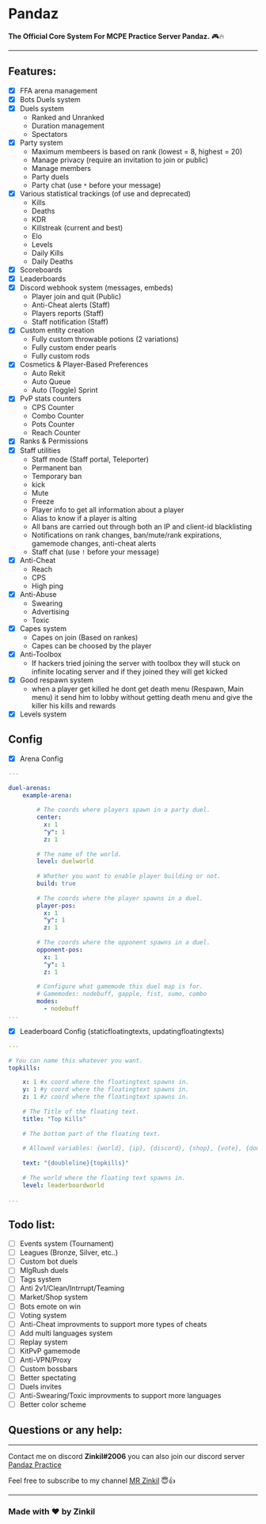 # **Pandaz**
**The Official Core System For MCPE Practice Server Pandaz.** 🎮🔥

<hr>

## Features:
- [x] FFA arena management
- [x] Bots Duels system
- [x] Duels system
  - Ranked and Unranked
  - Duration management
  - Spectators
- [x] Party system
  - Maximum membeers is based on rank (lowest = 8, highest = 20)
  - Manage privacy (require an invitation to join or public)
  - Manage members
  - Party duels
  - Party chat (use `*` before your message)
- [x] Various statistical trackings (of use and deprecated)
  - Kills
  - Deaths
  - KDR
  - Killstreak (current and best)
  - Elo
  - Levels
  - Daily Kills
  - Daily Deaths
- [x] Scoreboards
- [x] Leaderboards
- [x] Discord webhook system (messages, embeds)
  - Player join and quit (Public)
  - Anti-Cheat alerts (Staff)
  - Players reports (Staff)
  - Staff notification (Staff)
- [x] Custom entity creation
  - Fully custom throwable potions (2 variations)
  - Fully custom ender pearls
  - Fully custom rods
- [x] Cosmetics & Player-Based Preferences
  - Auto Rekit
  - Auto Queue
  - Auto (Toggle) Sprint
- [x] PvP stats counters
  - CPS Counter
  - Combo Counter
  - Pots Counter
  - Reach Counter
- [x] Ranks & Permissions
- [x] Staff utilities
  - Staff mode (Staff portal, Teleporter)
  - Permanent ban
  - Temporary ban
  - kick
  - Mute
  - Freeze
  - Player info to get all information about a player
  - Alias to know if a player is alting
  - All bans are carried out through both an IP and client-id blacklisting
  - Notifications on rank changes, ban/mute/rank expirations, gamemode changes, anti-cheat alerts
  - Staff chat (use `!` before your message)
- [x] Anti-Cheat
  - Reach
  - CPS
  - High ping
- [x] Anti-Abuse
  - Swearing
  - Advertising
  - Toxic
- [x] Capes system
  - Capes on join (Based on rankes)
  - Capes can be choosed by the player
- [x] Anti-Toolbox
  - If hackers tried joining the server with toolbox they will stuck on infinite locating server and if they joined they will get kicked
- [x] Good respawn system
  - when a player get killed he dont get death menu (Respawn, Main menu) it send him to lobby without getting death menu and give the killer his kills and rewards
- [x] Levels system

## Config
- [x] Arena Config
```yaml
---

duel-arenas: 
    example-arena:
    
        # The coords where players spawn in a party duel.
        center:
          x: 1
          "y": 1
          z: 1
          
        # The name of the world.
        level: duelworld
        
        # Whether you want to enable player building or not.
        build: true
        
        # The coords where the player spawns in a duel.
        player-pos:
          x: 1
          "y": 1
          z: 1
          
        # The coords where the opponent spawns in a duel.
        opponent-pos:
          x: 1
          "y": 1
          z: 1
          
        # Configure what gamemode this duel map is for.
        # Gamemodes: nodebuff, gapple, fist, sumo, combo
        modes:
          - nodebuff
...
```

- [x] Leaderboard Config (staticfloatingtexts, updatingfloatingtexts)
```yaml
---

# You can name this whatever you want.
topkills:

    x: 1 #x coord where the floatingtext spawns in.
    y: 1 #y coord where the floatingtext spawns in.
    z: 1 #z coord where the floatingtext spawns in.
    
    # The Title of the floating text.
    title: "Top Kills"
    
    # The bottom part of the floating text.
    
    # Allowed variables: {world}, {ip}, {discord}, {shop}, {vote}, {doubleline}, {line}, {player}, {kills}, {deaths}, {kdr}, {elo}, {coins}, {streak}, {player_health}, {player_max_health}, {online_players}, {online_max_players}, {topkills}, {topdeaths}, {topkdr}, {topelo}, {toplevels}, {topwins}, {toplosses}, {topkillstreaks}, {topdailykills} and {topdailydeaths}
    
    text: "{doubleline}{topkills}"
    
    # The world where the floating text spawns in.
    level: leaderboardworld
    
...
```

## Todo list:
- [ ] Events system (Tournament)
- [ ] Leagues (Bronze, Silver, etc..)
- [ ] Custom bot duels
- [ ] MlgRush duels
- [ ] Tags system
- [ ] Anti 2v1/Clean/Intrrupt/Teaming
- [ ] Market/Shop system 
- [ ] Bots emote on win
- [ ] Voting system
- [ ] Anti-Cheat improvments to support more types of cheats
- [ ] Add multi languages system
- [ ] Replay system
- [ ] KitPvP gamemode
- [ ] Anti-VPN/Proxy
- [ ] Custom bossbars
- [ ] Better spectating
- [ ] Duels invites
- [ ] Anti-Swearing/Toxic improvments to support more languages
- [ ] Better color scheme

## Questions or any help:

<hr>

Contact me on discord **Zinkil#2006** you can also join our discord server [Pandaz Practice](https://discord.gg/2zt7P5EUuN)

Feel free to subscribe to my channel [MR Zinkil](https://www.youtube.com/channel/UCW1PI028SEe2wi65w3FYCzg) 😇👍

<hr>

### <b>Made with ❤ by Zinkil</b>